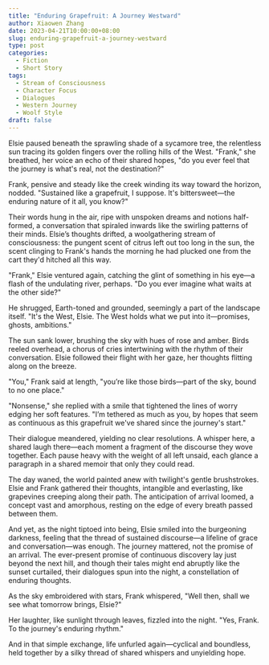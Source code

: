 ```yaml
---
title: "Enduring Grapefruit: A Journey Westward"
author: Xiaowen Zhang
date: 2023-04-21T10:00:00+08:00
slug: enduring-grapefruit-a-journey-westward
type: post
categories:
  - Fiction
  - Short Story
tags:
  - Stream of Consciousness
  - Character Focus
  - Dialogues
  - Western Journey
  - Woolf Style
draft: false
---
```


Elsie paused beneath the sprawling shade of a sycamore tree, the relentless sun tracing its golden fingers over the rolling hills of the West. "Frank," she breathed, her voice an echo of their shared hopes, "do you ever feel that the journey is what's real, not the destination?"

Frank, pensive and steady like the creek winding its way toward the horizon, nodded. "Sustained like a grapefruit, I suppose. It's bittersweet—the enduring nature of it all, you know?"

Their words hung in the air, ripe with unspoken dreams and notions half-formed, a conversation that spiraled inwards like the swirling patterns of their minds. Elsie’s thoughts drifted, a woolgathering stream of consciousness: the pungent scent of citrus left out too long in the sun, the scent clinging to Frank's hands the morning he had plucked one from the cart they'd hitched all this way.

"Frank," Elsie ventured again, catching the glint of something in his eye—a flash of the undulating river, perhaps. "Do you ever imagine what waits at the other side?"

He shrugged, Earth-toned and grounded, seemingly a part of the landscape itself. "It's the West, Elsie. The West holds what we put into it—promises, ghosts, ambitions."

The sun sank lower, brushing the sky with hues of rose and amber. Birds reeled overhead, a chorus of cries intertwining with the rhythm of their conversation. Elsie followed their flight with her gaze, her thoughts flitting along on the breeze.

"You," Frank said at length, "you’re like those birds—part of the sky, bound to no one place."

"Nonsense," she replied with a smile that tightened the lines of worry edging her soft features. "I’m tethered as much as you, by hopes that seem as continuous as this grapefruit we've shared since the journey's start."

Their dialogue meandered, yielding no clear resolutions. A whisper here, a shared laugh there—each moment a fragment of the discourse they wove together. Each pause heavy with the weight of all left unsaid, each glance a paragraph in a shared memoir that only they could read. 

The day waned, the world painted anew with twilight's gentle brushstrokes. Elsie and Frank gathered their thoughts, intangible and everlasting, like grapevines creeping along their path. The anticipation of arrival loomed, a concept vast and amorphous, resting on the edge of every breath passed between them.

And yet, as the night tiptoed into being, Elsie smiled into the burgeoning darkness, feeling that the thread of sustained discourse—a lifeline of grace and conversation—was enough. The journey mattered, not the promise of an arrival. The ever-present promise of continuous discovery lay just beyond the next hill, and though their tales might end abruptly like the sunset curtailed, their dialogues spun into the night, a constellation of enduring thoughts.

As the sky embroidered with stars, Frank whispered, "Well then, shall we see what tomorrow brings, Elsie?"

Her laughter, like sunlight through leaves, fizzled into the night. "Yes, Frank. To the journey's enduring rhythm."

And in that simple exchange, life unfurled again—cyclical and boundless, held together by a silky thread of shared whispers and unyielding hope.